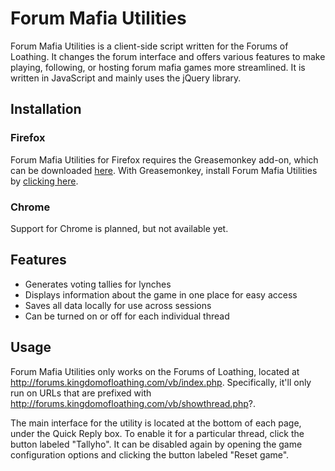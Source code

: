 # Forum Mafia Utilities

Forum Mafia Utilities is a client-side script written for the Forums of Loathing.
It changes the forum interface and offers various features to make playing, following, or hosting forum mafia games more streamlined.
It is written in JavaScript and mainly uses the jQuery library.

## Installation

### Firefox

Forum Mafia Utilities for Firefox requires the Greasemonkey add-on, which can be downloaded [here](https://addons.mozilla.org/en-US/firefox/addon/greasemonkey/).
With Greasemonkey,  install Forum Mafia Utilities by [clicking here](https://gist.github.com/Lrdwhyt/662b8b791dcb2414113e2e9884fc9b48/raw/forum-mafia-utilities.user.js).

### Chrome

Support for Chrome is planned, but not available yet.

## Features
- Generates voting tallies for lynches
- Displays information about the game in one place for easy access
- Saves all data locally for use across sessions
- Can be turned on or off for each individual thread

## Usage
Forum Mafia Utilities only works on the Forums of Loathing, located at http://forums.kingdomofloathing.com/vb/index.php.
Specifically, it'll only run on URLs that are prefixed with http://forums.kingdomofloathing.com/vb/showthread.php?.

The main interface for the utility is located at the bottom of each page, under the Quick Reply box.
To enable it for a particular thread, click the button labeled "Tallyho".
It can be disabled again by opening the game configuration options and clicking the button labeled "Reset game".
